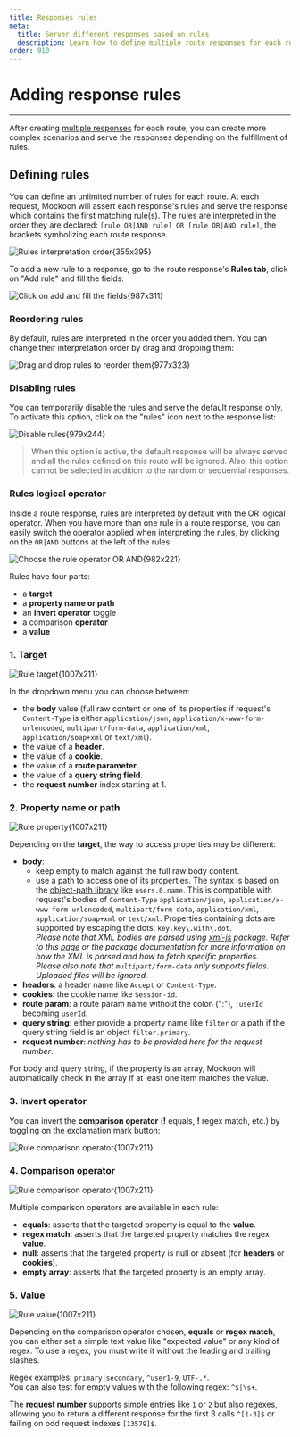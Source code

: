 ```yaml
---
title: Responses rules
meta:
  title: Server different responses based on rules
  description: Learn how to define multiple route responses for each route and triggered them with rules based on the entering request parameters.
order: 910
---
```


# Adding response rules

---

After creating [multiple responses](docs:route-responses/multiple-responses) for each route, you can create more complex scenarios and serve the responses depending on the fulfillment of rules.

## Defining rules

You can define an unlimited number of rules for each route. At each request, Mockoon will assert each response's rules and serve the response which contains the first matching rule(s). The rules are interpreted in the order they are declared: `[rule OR|AND rule] OR [rule OR|AND rule]`, the brackets symbolizing each route response.

![Rules interpretation order{355x395}](/images/docs/shared/dynamic-rules-schema.png)

To add a new rule to a response, go to the route response's **Rules tab**, click on "Add rule" and fill the fields:

![Click on add and fill the fields{987x311}](docs-img:add-route-response-rule.png)

### Reordering rules

By default, rules are interpreted in the order you added them. You can change their interpretation order by drag and dropping them:

![Drag and drop rules to reorder them{977x323}](docs-img:route-response-rule-reorder.png)

### Disabling rules

You can temporarily disable the rules and serve the default response only. To activate this option, click on the "rules" icon next to the response list:

![Disable rules{979x244}](docs-img:disable-rules.png)

> When this option is active, the default response will be always served and all the rules defined on this route will be ignored. Also, this option cannot be selected in addition to the random or sequential responses.

### Rules logical operator

Inside a route response, rules are interpreted by default with the OR logical operator. When you have more than one rule in a route response, you can easily switch the operator applied when interpreting the rules, by clicking on the `OR|AND` buttons at the left of the rules:

![Choose the rule operator OR AND{982x221}](docs-img:route-response-rules-operator.png)

Rules have four parts:

- a **target**
- a **property name or path**
- an **invert operator** toggle
- a comparison **operator**
- a **value**

### 1. Target

![Rule target{1007x211}](docs-img:route-response-rules-target.png)

In the dropdown menu you can choose between:

- the **body** value (full raw content or one of its properties if request's `Content-Type` is either `application/json`, `application/x-www-form-urlencoded`, `multipart/form-data`, `application/xml`, `application/soap+xml` or `text/xml`).
- the value of a **header**.
- the value of a **cookie**.
- the value of a **route parameter**.
- the value of a **query string field**.
- the **request number** index starting at 1.

### 2. Property name or path

![Rule property{1007x211}](docs-img:route-response-rules-property.png)

Depending on the **target**, the way to access properties may be different:

- **body**:
  - keep empty to match against the full raw body content.
  - use a path to access one of its properties. The syntax is based on the [object-path library](https://www.npmjs.com/package/object-path) like `users.0.name`. This is compatible with request's bodies of `Content-Type` `application/json`, `application/x-www-form-urlencoded`, `multipart/form-data`, `application/xml`, `application/soap+xml` or `text/xml`. Properties containing dots are supported by escaping the dots: `key.key\.with\.dot`.  
    _Please note that XML bodies are parsed using [xml-js](https://www.npmjs.com/package/xml-js) package. Refer to this [page](docs:xml-support) or the package documentation for more information on how the XML is parsed and how to fetch specific properties._  
    _Please also note that `multipart/form-data` only supports fields. Uploaded files will be ignored._
- **headers**: a header name like `Accept` or `Content-Type`.
- **cookies**: the cookie name like `Session-id`.
- **route param**: a route param name without the colon (":"), `:userId` becoming `userId`.
- **query string**: either provide a property name like `filter` or a path if the query string field is an object `filter.primary`.
- **request number**: _nothing has to be provided here for the request number_.

For body and query string, if the property is an array, Mockoon will automatically check in the array if at least one item matches the value.

### 3. Invert operator

You can invert the **comparison operator** (**!** equals, **!** regex match, etc.) by toggling on the exclamation mark button:

![Rule comparison operator{1007x211}](docs-img:route-response-rules-invert-operator.png)

### 4. Comparison operator

![Rule comparison operator{1007x211}](docs-img:route-response-rules-comparison-operator.png)

Multiple comparison operators are available in each rule:

- **equals**: asserts that the targeted property is equal to the **value**.
- **regex match**: asserts that the targeted property matches the regex **value**.
- **null**: asserts that the targeted property is null or absent (for **headers** or **cookies**).
- **empty array**: asserts that the targeted property is an empty array.

### 5. Value

![Rule value{1007x211}](docs-img:route-response-rules-value.png)

Depending on the comparison operator chosen, **equals** or **regex match**, you can either set a simple text value like "expected value" or any kind of regex. To use a regex, you must write it without the leading and trailing slashes.

Regex examples:
`primary|secondary`, `^user1-9`, `UTF-.*`.  
You can also test for empty values with the following regex: `^$|\s+`.

The **request number** supports simple entries like `1` or `2` but also regexes, allowing you to return a different response for the first 3 calls `^[1-3]$` or failing on odd request indexes `[13579]$`.
